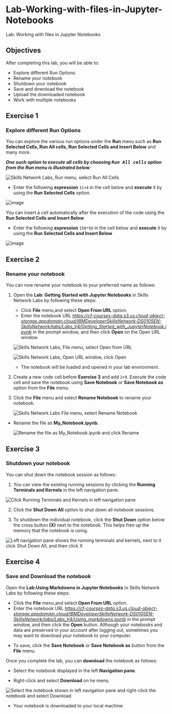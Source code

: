 # Lab-Working-with-files-in-Jupyter-Notebooks
Lab: Working with files in Jupyter Notebooks


## Objectives

After completing this lab, you will be able to:
*   Explore different Run Options
*   Rename your notebook
*   Shutdown your notebook
*   Save and download the notebook
*   Upload the downloaded notebook 
*   Work with multiple notebooks

## Exercise 1
### Explore different Run Options

You can explore the various run options under the **Run** menu such as <strong>Run Selected Cells, Run All cells, Run Selected Cells and Insert Below</strong> and many more.<br/>

***One such option to execute all cells by choosing <kbd>Run All cells</kbd> option from the  Run menu is illustrated below:***

<img src="https://cf-courses-data.s3.us.cloud-object-storage.appdomain.cloud/IBMDeveloperSkillsNetwork-DS0105EN-SkillsNetwork/labs/Labs_V4/images/runallcells.png" alt="Skills Network Labs, Run menu, select Run All Cells">

*  Enter the following  **expression** <code>11+4</code> in the cell below and **execute** it by using the **Run Selected Cells** option.


![image](https://github.com/user-attachments/assets/b611d168-f43e-4f7f-826b-8f1d24a15a03)


You can insert a cell automatically after the execution of the code using the **Run Selected Cells and Insert Below**
* Enter the following **expression** <code>150*50</code> in the cell below and **execute** it by using the **Run Selected Cells and Insert Below**


![image](https://github.com/user-attachments/assets/5120206f-57e5-4616-b911-d467b50f1b47)



## Exercise 2
### Rename your notebook

You can now rename your notebook to your preferred name as follows:<br/>

1. Open the **Lab: Getting Started with Jupyter Notebooks** in Skills Network Labs by following these steps:

   * Click **File** menu,and select **Open From URL** option.
   *  Enter the notebook URL _https://cf-courses-data.s3.us.cloud-object-storage.appdomain.cloud/IBMDeveloperSkillsNetwork-DS0105EN-SkillsNetwork/labs/Labs_V4/Getting_Started_with_JupyterNotebook.ipynb_ in the prompt window, and then click **Open** on the Open URL window.  
   
     <img src="https://cf-courses-data.s3.us.cloud-object-storage.appdomain.cloud/IBMDeveloperSkillsNetwork-DS0105EN-SkillsNetwork/labs/Labs_V4/images/openurl1.png" alt="Skills Network Labs, File menu, select Open from URL"><br/>
   
     <img src="https://cf-courses-data.s3.us.cloud-object-storage.appdomain.cloud/IBMDeveloperSkillsNetwork-DS0105EN-SkillsNetwork/labs/Labs_V4/images/openfromurl11.png" alt="Skills Network Labs, Open URL window, click Open"><br/>
     
   * The notebook will be loaded and opened in your lab environment.

 2. Create a new code cell before **Exercise 3** and add <code>2+9</code>. Execute the code cell and save the notebook using  **Save Notebook** or **Save Notebook as** option from the **File** menu.
 
 3. Click the **File** menu and select **Rename Notebook** to rename your notebook. 

       <img src="https://cf-courses-data.s3.us.cloud-object-storage.appdomain.cloud/IBMDeveloperSkillsNetwork-DS0105EN-SkillsNetwork/labs/Labs_V4/images/renamenote.png" alt="Skills Network Labs File menu, select Rename Notebook"><br/>
  * Rename the file as  **My_Notebook.ipynb**.

      <img src="https://cf-courses-data.s3.us.cloud-object-storage.appdomain.cloud/IBMDeveloperSkillsNetwork-DS0105EN-SkillsNetwork/labs/Labs_V4/images/newname.png" alt="Rename the file as My_Notebook.ipynb and click Rename">



## Exercise 3
### Shutdown your notebook
You can shut down the notebook session as follows:<br/>

1. You can view the existing running sessions by clicking the **Running Terminals and Kernels** in the left navigation pane.

<img src="https://cf-courses-data.s3.us.cloud-object-storage.appdomain.cloud/3x7l-SgJTHeTL8uKBAe2RA/shutdownseessions1.png" alt="Click Running Terminals and Kernels in left navigation pane">

2. Click the **Shut Down All** option to shut down all notebook sessions.

3. To shutdown the individual notebook, click the **Shut Down** option below the cross button **(X)** next to the notebook. This helps free up the memory that the notebook is using.

<img src="https://cf-courses-data.s3.us.cloud-object-storage.appdomain.cloud/_jc2xeuyhP_VZdIgUGnBDA/shutdownseessions2.png" alt="Left navigation pane shows the running terminals and kernels, next to it click Shut Down All, and then click X">


## Exercise 4

###  Save and Download the notebook

Open the **Lab:Using Markdowns in Jupyter Notebooks** in Skills Network Labs by following these steps:

   * Click the **File** menu,and select **Open From URL** option.
   * Enter the notebook URL _https://cf-courses-data.s3.us.cloud-object-storage.appdomain.cloud/IBMDeveloperSkillsNetwork-DS0105EN-SkillsNetwork/labs/Labs_V4/Using_markdowns.ipynb_ in the prompt window, and then click the **Open** button. 
Although your notebooks and data are preserved in your account after logging out, sometimes you may want to download your notebook to your computer.

- To save, click the **Save Notebook** or **Save Notebook as** button from the **File** menu.


Once you complete the lab, you can **download** the notebook as follows:

*   Select the notebook displayed in the left **Navigation pane**.

*   Right-click and select **Download** on he menu.

 <img src="https://cf-courses-data.s3.us.cloud-object-storage.appdomain.cloud/IBMDeveloperSkillsNetwork-DS0105EN-SkillsNetwork/labs/Labs_V4/images/downloadnotebook.png" alt="Select the notebook shown in left navigation pane and right-click the notebook and select Download">
 
 *   Your notebook is downloaded to your local machine.


